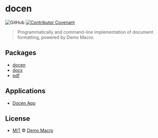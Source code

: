 # docen

![GitHub](https://img.shields.io/github/license/DemoMacro/docen)
[![Contributor Covenant](https://img.shields.io/badge/Contributor%20Covenant-2.1-4baaaa.svg)](https://www.contributor-covenant.org/version/2/1/code_of_conduct/)

> Programmatically and command-line implementation of document formatting, powered by Demo Macro.

## Packages

- [docen](./packages/docen/README.md)
- [docx](./packages/docx/README.md)
- [pdf](./packages/pdf/README.md)

## Applications

- [Docen App](./packages/app/README.md)

## License

- [MIT](LICENSE) &copy; [Demo Macro](https://imst.xyz/)
